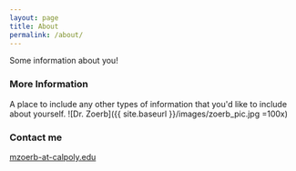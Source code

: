 ```yaml
---
layout: page
title: About
permalink: /about/
---
```


Some information about you!

### More Information

A place to include any other types of information that you'd like to include about yourself.
![Dr. Zoerb]({{ site.baseurl }}/images/zoerb_pic.jpg =100x)

### Contact me

[mzoerb-at-calpoly.edu](mailto:mzoerb@calpoly.edu)
